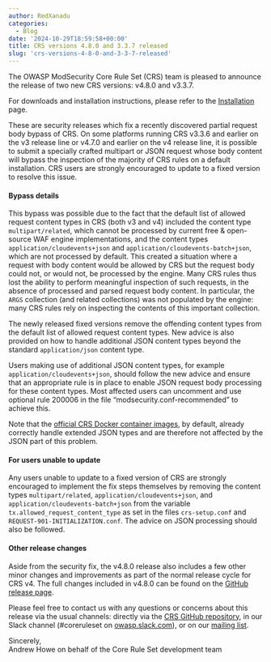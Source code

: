 ```yaml
---
author: RedXanadu
categories:
  - Blog
date: '2024-10-29T18:59:58+00:00'
title: CRS versions 4.8.0 and 3.3.7 released
slug: 'crs-versions-4-8-0-and-3-3-7-released'
---
```


The OWASP ModSecurity Core Rule Set (CRS) team is pleased to announce the release of two new CRS versions: v4.8.0 and v3.3.7.

For downloads and installation instructions, please refer to the [Installation](https://coreruleset.org/docs/deployment/install/) page.

These are security releases which fix a recently discovered partial request body bypass of CRS. On some platforms running CRS v3.3.6 and earlier on the v3 release line or v4.7.0 and earlier on the v4 release line, it is possible to submit a specially crafted multipart or JSON request whose body content will bypass the inspection of the majority of CRS rules on a default installation. CRS users are strongly encouraged to update to a fixed version to resolve this issue.

#### Bypass details

This bypass was possible due to the fact that the default list of allowed request content types in CRS (both v3 and v4) included the content type `multipart/related`, which cannot be processed by current free & open-source WAF engine implementations, and the content types `application/cloudevents+json` and `application/cloudevents-batch+json`, which are not processed by default. This created a situation where a request with body content would be allowed by CRS but the request body could not, or would not, be processed by the engine. Many CRS rules thus lost the ability to perform meaningful inspection of such requests, in the absence of processed and parsed request body content. In particular, the `ARGS` collection (and related collections) was not populated by the engine: many CRS rules rely on inspecting the contents of this important collection.

The newly released fixed versions remove the offending content types from the default list of allowed request content types. New advice is also provided on how to handle additional JSON content types beyond the standard `application/json` content type.

Users making use of additional JSON content types, for example `application/cloudevents+json`, should follow the new advice and ensure that an appropriate rule is in place to enable JSON request body processing for these content types. Most affected users can uncomment and use optional rule 200006 in the file “modsecurity.conf-recommended” to achieve this.

Note that the [official CRS Docker container images](https://github.com/coreruleset/modsecurity-crs-docker), by default, already correctly handle extended JSON types and are therefore not affected by the JSON part of this problem.

#### For users unable to update

Any users unable to update to a fixed version of CRS are strongly encouraged to implement the fix steps themselves by removing the content types `multipart/related`, `application/cloudevents+json`, and `application/cloudevents-batch+json` from the variable `tx.allowed_request_content_type` as set in the files `crs-setup.conf` and `REQUEST-901-INITIALIZATION.conf`. The advice on JSON processing should also be followed.

#### Other release changes

Aside from the security fix, the v4.8.0 release also includes a few other minor changes and improvements as part of the normal release cycle for CRS v4. The full changes included in v4.8.0 can be found on the [GitHub release page](https://github.com/coreruleset/coreruleset/releases/tag/v4.8.0).

Please feel free to contact us with any questions or concerns about this release via the usual channels: directly via the [CRS GitHub repository](https://github.com/coreruleset/coreruleset), in our Slack channel (#coreruleset on [owasp.slack.com](https://owasp.slack.com/)), or on our [mailing list](https://groups.google.com/a/owasp.org/g/modsecurity-core-rule-set-project).

Sincerely,  
Andrew Howe on behalf of the Core Rule Set development team
